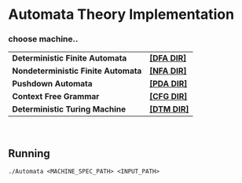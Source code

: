 # Automata Theory Implementation
### choose machine..

|   |   |
|---|---|
|__Deterministic Finite Automata__| __[[DFA DIR]](Automata/DFA)__ |
|__Nondeterministic Finite Automata__| __[[NFA DIR]](Automata/NFA)__ |
|__Pushdown Automata__| __[[PDA DIR]](Automata/PDA)__ |
|__Context Free Grammar__| __[[CFG DIR]](Automata/CFG)__ |
|__Deterministic Turing Machine__| __[[DTM DIR]](Automata/DTM)__ |

<br>

## Running
 ```./Automata <MACHINE_SPEC_PATH> <INPUT_PATH> ```
